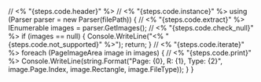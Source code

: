 // <% "{steps.code.header}" %>
        // <% "{steps.code.instance}" %>
        using (Parser parser = new Parser(filePath)) {
            // <% "{steps.code.extract}" %>
            IEnumerable<PageImageArea> images = parser.GetImages();
            // <% "{steps.code.check_null}" %>
            if (images == null) {
                Console.WriteLine("<% "{steps.code.not_supported}" %>");
                return;
            }
            // <% "{steps.code.iterate}" %>
            foreach (PageImageArea image in images) {
                // <% "{steps.code.print}" %>
                Console.WriteLine(string.Format("Page: {0}, R: {1}, Type: {2}", image.Page.Index, image.Rectangle, image.FileType));
            }
        }